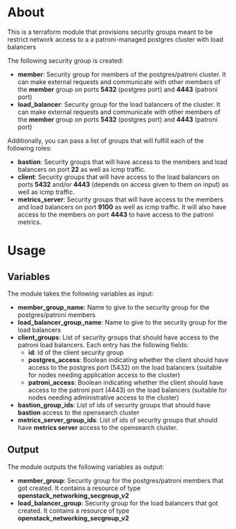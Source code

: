 # About

This is a terraform module that provisions security groups meant to be restrict network access to a a patroni-managed postgres cluster with load balancers

The following security group is created:
- **member**: Security group for members of the postgres/patroni cluster. It can make external requests and communicate with other members of the **member** group on ports **5432** (postgres port) and **4443** (patroni port)
- **load_balancer**: Security group for the load balancers of the cluster. It can make external requests and communicate with other members of the **member** group on ports **5432** (postgres port) and **4443** (patroni port)

Additionally, you can pass a list of groups that will fulfill each of the following roles:
- **bastion**: Security groups that will have access to the members and load balancers on port **22** as well as icmp traffic.
- **client**: Security groups that will have access to the load balancers on ports **5432** and/or **4443** (depends on access given to them on input) as well as icmp traffic.
- **metrics_server**: Security groups that will have access to the members and load balancers on port **9100** as well as icmp traffic. It will also have access to the members on port **4443** to have access to the patroni metrics.

# Usage

## Variables

The module takes the following variables as input:

- **member_group_name**: Name to give to the security group for the postgres/patroni members
- **load_balancer_group_name**: Name to give to the security group for the load balancers
- **client_groups**: List of security groups that should have access to the patroni load balancers. Each entry has the following fields:
  - **id**: Id of the client security group
  - **postgres_access**: Boolean indicating whether the client should have access to the postgres port (5432) on the load balancers (suitable for nodes needing application access to the cluster)
  - **patroni_access**: Boolean indicating whether the client should have access to the patroni port (4443) on the load balancers (suitable for nodes needing administrative access to the cluster)
- **bastion_group_ids**: List of ids of security groups that should have **bastion** access to the opensearch cluster
- **metrics_server_group_ids**: List of ids of security groups that should have **metrics server** access to the opensearch cluster.

## Output

The module outputs the following variables as output:

- **member_group**: Security group for the postgres/patroni members that got created. It contains a resource of type **openstack_networking_secgroup_v2**
- **load_balancer_group**: Security group for the load balancers that got created. It contains a resource of type **openstack_networking_secgroup_v2**